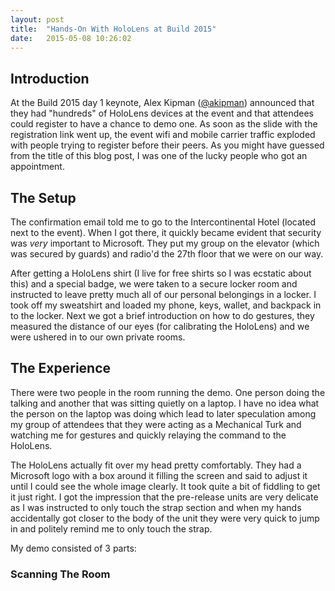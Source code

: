 ```yaml
---
layout: post
title:  "Hands-On With HoloLens at Build 2015"
date:   2015-05-08 10:26:02
---
```


## Introduction
At the Build 2015 day 1 keynote, Alex Kipman ([@akipman](https://twitter.com/akipman)) announced that they had "hundreds" of HoloLens devices at the event and that attendees could register to have a chance to demo one.  As soon as the slide with the registration link went up, the event wifi and mobile carrier traffic exploded with people trying to register before their peers.  As you might have guessed from the title of this blog post, I was one of the lucky people who got an appointment.

## The Setup
The confirmation email told me to go to the Intercontinental Hotel (located next to the event).  When I got there, it quickly became evident that security was *very* important to Microsoft.  They put my group on the elevator (which was secured by guards) and radio'd the 27th floor that we were on our way.

After getting a HoloLens shirt (I live for free shirts so I was ecstatic about this) and a special badge, we were taken to a secure locker room and instructed to leave pretty much all of our personal belongings in a locker.  I took off my sweatshirt and loaded my phone, keys, wallet, and backpack in to the locker.  Next we got a brief introduction on how to do gestures, they measured the distance of our eyes (for calibrating the HoloLens) and we were ushered in to our own private rooms.

## The Experience
There were two people in the room running the demo.  One person doing the talking and another that was sitting quietly on a laptop.  I have no idea what the person on the laptop was doing which lead to later speculation among my group of attendees that they were acting as a Mechanical Turk and watching me for gestures and quickly relaying the command to the HoloLens.

The HoloLens actually fit over my head pretty comfortably.  They had a Microsoft logo with a box around it filling the screen and said to adjust it until I could see the whole image clearly.  It took quite a bit of fiddling to get it just right.  I got the impression that the pre-release units are very delicate as I was instructed to only touch the strap section and when my hands accidentally got closer to the body of the unit they were very quick to jump in and politely remind me to only touch the strap.

My demo consisted of 3 parts:

### Scanning The Room
